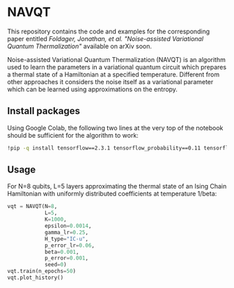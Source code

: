 # NAVQT
This repository contains the code and examples for the corresponding paper entitled *Foldager, Jonathan, et al. "Noise-assisted Variational Quantum Thermalization"* available on arXiv soon.

Noise-assisted Variational Quantum Thermalization (NAVQT) is an algorithm used to learn the parameters in a variational quantum circuit which prepares a thermal state of a Hamiltonian at a specified temperature. Different from other approaches it considers the noise itself as a variational parameter which can be learned using approximations on the entropy. 



## Install packages
Using Google Colab, the following two lines at the very top of the notebook should be sufficient for the algorithm to work:
```bash
!pip -q install tensorflow==2.3.1 tensorflow_probability==0.11 tensorflow-quantum cirq 
```

## Usage 
For N=8 qubits, L=5 layers approximating the thermal state of an Ising Chain Hamiltonian with uniformly distributed coefficients at temperature 1/beta:
```python
vqt = NAVQT(N=8,
            L=5,
            K=1000,
            epsilon=0.0014,
            gamma_lr=0.25,
            H_type="IC-u",
            p_error_lr=0.06,
            beta=0.001,
            p_error=0.001,
            seed=0)
vqt.train(n_epochs=50)
vqt.plot_history()
```

